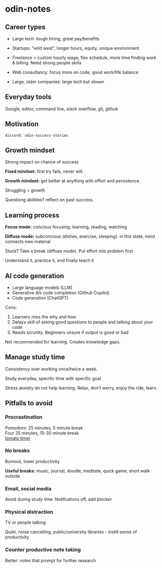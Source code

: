 # odin-notes


## Career types
- Large tech: tough hiring, great pay/benefits

- Startups: "wild west", longer hours, equity, unique environment 

- Freelance > custom hourly wage, flex schedule, more time finding work & billing. Need strong people skills

- Web consultancy: focus more on code, good work/life balance

- Large, older companies: large tech but slower

## Everyday tools
Google, editor, command line, stack overflow, git, github

## Motivation
`discord: odin-success-stories`

## Growth mindset
Strong impact on chance of success

**Fixed mindset:** first try fails, never will. 

**Growth mindset:** get better at anything with effort and persistence.

Struggling = growth

Questiong abilities? reflect on past success.

## Learning process
**Focus mode:** concious focusing, learning, reading, watching

**Diffuse mode:** subconcious (dishes, exercise, sleeping). in this state, mind connects new material

Stuck? Take a break (diffuse mode). Put effort into problem first

Understand it, practice it, and finally teach it

## AI code generation
- Large language models (LLM)
- Generative AIs code completion (Github Copilot)
- Code generation (ChatGPT)

Cons:
1. Learners miss the why and how
2. Delays skill of asking good questions to people and talking about your code
4. Needs scrunity. Beginners unsure if output is good or bad

Not recommended for learning. Creates knowledge gaps.

## Manage study time
Consistency over working once/twice a week.

Study everyday, specific time with specific goal.

Stress anxiety do not help learning. Relax, don't worry, enjoy the ride, learn.

## Pitfalls to avoid
### Procrastination

Pomodoro: 25 minutes, 5 minute break<br/>
Four 25 minutes, 15-30 minute break<br/>
[tomato timer](https://www.toptal.com/project-managers/tomato-timer)

### No breaks
Burnout, lower productivity

**Useful breaks:** music, journal, doodle, meditate, quick game, short walk outside

### Email, social media
Avoid during study time. Notifcations off, add blocker

### Physical distraction
TV or people talking

Quiet, noise cancelling, public/university libraries - instill sense of productivity

### Counter productive note taking
Better: notes that prompt for further research